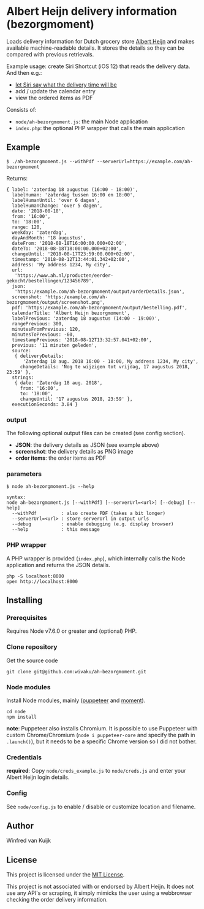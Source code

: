 # Albert Heijn delivery information (bezorgmoment)

Loads delivery information for Dutch grocery store [Albert Heijn](https://www.ah.nl/over-ah/online-bestellen/bezorgservice) and makes available machine-readable details. It stores the details so they can be compared with previous retrievals.

Example usage: create Siri Shortcut (iOS 12) that reads the delivery data.
And then e.g.:
- [let Siri say what the delivery time will be](https://github.com/wivaku/ah-bezorgmoment/issues/1)
- add / update the calendar entry
- view the ordered items as PDF

Consists of:
- `node/ah-bezorgmoment.js`: the main Node application
- `index.php`: the optional PHP wrapper that calls the main application

## Example
```
$ ./ah-bezorgmoment.js --withPdf --serverUrl=https://example.com/ah-bezorgmoment
```
Returns:
```
{ label: 'zaterdag 18 augustus (16:00 - 18:00)',
  labelHuman: 'zaterdag tussen 16:00 en 18:00',
  labelHumanUntil: 'over 6 dagen',
  labelHumanChange: 'over 5 dagen',
  date: '2018-08-18',
  from: '16:00',
  to: '18:00',
  range: 120,
  weekday: 'zaterdag',
  dayAndMonth: '18 augustus',
  dateFrom: '2018-08-18T16:00:00.000+02:00',
  dateTo: '2018-08-18T18:00:00.000+02:00',
  changeUntil: '2018-08-17T23:59:00.000+02:00',
  timestamp: '2018-08-12T13:44:01.342+02:00',
  address: 'My address 1234, My city',
  url:
   'https://www.ah.nl/producten/eerder-gekocht/bestellingen/123456789',
  json:
   'https:/example.com/ah-bezorgmoment/output/orderDetails.json',
  screenshot: 'https:/example.com/ah-bezorgmoment/output/screenshot.png',
  pdf: 'https:/example.com/ah-bezorgmoment/output/bestelling.pdf',
  calendarTitle: 'Albert Heijn bezorgmoment',
  labelPrevious: 'zaterdag 18 augustus (14:00 - 19:00)',
  rangePrevious: 300,
  minutesFromPrevious: 120,
  minutesToPrevious: -60,
  timestampPrevious: '2018-08-12T13:32:57.041+02:00',
  previous: '11 minuten geleden',
  source:
   { deliveryDetails:
      'Zaterdag 18 aug. 2018 16:00 - 18:00, My address 1234, My city',
     changeDetails: 'Nog te wijzigen tot vrijdag, 17 augustus 2018, 23:59' },
  strings:
   { date: 'Zaterdag 18 aug. 2018',
     from: '16:00',
     to: '18:00',
     changeUntil: '17 augustus 2018, 23:59' },
  executionSeconds: 3.84 }
  ```

### output

The following optional output files can be created (see config section).
- **JSON**: the delivery details as JSON (see example above)
- **screenshot**: the delivery details as PNG image
- **order items**: the order items as PDF

### parameters

```
$ node ah-bezorgmoment.js --help

syntax:
node ah-bezorgmoment.js [--withPdf] [--serverUrl=<url>] [--debug] [--help]
  --withPdf         : also create PDF (takes a bit longer)
  --serverUrl=<url> : store serverUrl in output urls
  --debug           : enable debugging (e.g. display browser)
  --help            : this message
```

### PHP wrapper

A PHP wrapper is provided (`index.php`), which internally calls the Node application and returns the JSON details.

```
php -S localhost:8000
open http://localhost:8000
```


## Installing

### Prerequisites

Requires Node v7.6.0 or greater and (optional) PHP.

### Clone repository

Get the source code
```
git clone git@github.com:wivaku/ah-bezorgmoment.git
```

### Node modules

Install Node modules, mainly ([puppeteer](https://github.com/GoogleChrome/puppeteer) and [moment](https://momentjs.com/)). 

```
cd node
npm install
```

**note**: Puppeteer also installs Chromium. It is possible to use Puppeteer with custom Chrome/Chromium (`node i puppeteer-core` and specify the path in `.launch()`), but it needs to be a specific Chrome version so I did not bother.

### Credentials

**required**: Copy `node/creds_example.js` to `node/creds.js` and enter your Albert Heijn login details.

### Config

See `node/config.js` to enable / disable or customize location and filename. 

## Author

Winfred van Kuijk

## License

This project is licensed under the [MIT License](LICENSE).

This project is not associated with or endorsed by Albert Heijn. 
It does not use any API's or scraping, it simply mimicks the user using a webbrowser checking the order delivery information.